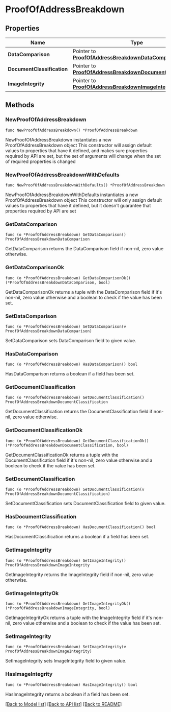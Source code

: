 # ProofOfAddressBreakdown

## Properties

Name | Type | Description | Notes
------------ | ------------- | ------------- | -------------
**DataComparison** | Pointer to [**ProofOfAddressBreakdownDataComparison**](ProofOfAddressBreakdownDataComparison.md) |  | [optional] 
**DocumentClassification** | Pointer to [**ProofOfAddressBreakdownDocumentClassification**](ProofOfAddressBreakdownDocumentClassification.md) |  | [optional] 
**ImageIntegrity** | Pointer to [**ProofOfAddressBreakdownImageIntegrity**](ProofOfAddressBreakdownImageIntegrity.md) |  | [optional] 

## Methods

### NewProofOfAddressBreakdown

`func NewProofOfAddressBreakdown() *ProofOfAddressBreakdown`

NewProofOfAddressBreakdown instantiates a new ProofOfAddressBreakdown object
This constructor will assign default values to properties that have it defined,
and makes sure properties required by API are set, but the set of arguments
will change when the set of required properties is changed

### NewProofOfAddressBreakdownWithDefaults

`func NewProofOfAddressBreakdownWithDefaults() *ProofOfAddressBreakdown`

NewProofOfAddressBreakdownWithDefaults instantiates a new ProofOfAddressBreakdown object
This constructor will only assign default values to properties that have it defined,
but it doesn't guarantee that properties required by API are set

### GetDataComparison

`func (o *ProofOfAddressBreakdown) GetDataComparison() ProofOfAddressBreakdownDataComparison`

GetDataComparison returns the DataComparison field if non-nil, zero value otherwise.

### GetDataComparisonOk

`func (o *ProofOfAddressBreakdown) GetDataComparisonOk() (*ProofOfAddressBreakdownDataComparison, bool)`

GetDataComparisonOk returns a tuple with the DataComparison field if it's non-nil, zero value otherwise
and a boolean to check if the value has been set.

### SetDataComparison

`func (o *ProofOfAddressBreakdown) SetDataComparison(v ProofOfAddressBreakdownDataComparison)`

SetDataComparison sets DataComparison field to given value.

### HasDataComparison

`func (o *ProofOfAddressBreakdown) HasDataComparison() bool`

HasDataComparison returns a boolean if a field has been set.

### GetDocumentClassification

`func (o *ProofOfAddressBreakdown) GetDocumentClassification() ProofOfAddressBreakdownDocumentClassification`

GetDocumentClassification returns the DocumentClassification field if non-nil, zero value otherwise.

### GetDocumentClassificationOk

`func (o *ProofOfAddressBreakdown) GetDocumentClassificationOk() (*ProofOfAddressBreakdownDocumentClassification, bool)`

GetDocumentClassificationOk returns a tuple with the DocumentClassification field if it's non-nil, zero value otherwise
and a boolean to check if the value has been set.

### SetDocumentClassification

`func (o *ProofOfAddressBreakdown) SetDocumentClassification(v ProofOfAddressBreakdownDocumentClassification)`

SetDocumentClassification sets DocumentClassification field to given value.

### HasDocumentClassification

`func (o *ProofOfAddressBreakdown) HasDocumentClassification() bool`

HasDocumentClassification returns a boolean if a field has been set.

### GetImageIntegrity

`func (o *ProofOfAddressBreakdown) GetImageIntegrity() ProofOfAddressBreakdownImageIntegrity`

GetImageIntegrity returns the ImageIntegrity field if non-nil, zero value otherwise.

### GetImageIntegrityOk

`func (o *ProofOfAddressBreakdown) GetImageIntegrityOk() (*ProofOfAddressBreakdownImageIntegrity, bool)`

GetImageIntegrityOk returns a tuple with the ImageIntegrity field if it's non-nil, zero value otherwise
and a boolean to check if the value has been set.

### SetImageIntegrity

`func (o *ProofOfAddressBreakdown) SetImageIntegrity(v ProofOfAddressBreakdownImageIntegrity)`

SetImageIntegrity sets ImageIntegrity field to given value.

### HasImageIntegrity

`func (o *ProofOfAddressBreakdown) HasImageIntegrity() bool`

HasImageIntegrity returns a boolean if a field has been set.


[[Back to Model list]](../README.md#documentation-for-models) [[Back to API list]](../README.md#documentation-for-api-endpoints) [[Back to README]](../README.md)



